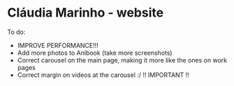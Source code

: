# Cláudia Marinho - website

To do:
* IMPROVE PERFORMANCE!!!
* Add more photos to Anibook (take more screenshots)
* Correct carousel on the main page, making it more like the ones on work pages
* Correct margin on videos at the carousel :/ !! IMPORTANT !!
